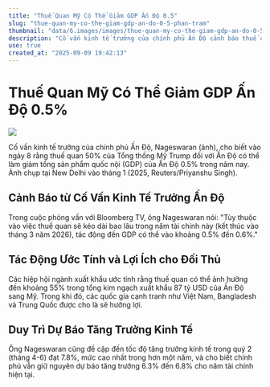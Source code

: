 ```yaml
---
title: "Thuế Quan Mỹ Có Thể Giảm GDP Ấn Độ 0.5"
slug: "thue-quan-my-co-the-giam-gdp-an-do-0-5-phan-tram"
thumbnail: "data/6.images/images/thue-quan-my-co-the-giam-gdp-an-do-0-5-phan-tram.webp"
description: "Cố vấn kinh tế trưởng của chính phủ Ấn Độ cảnh báo thuế quan 50 của Mỹ có thể làm giảm GDP nước này 0.5 trong năm nay, đồng thời mang lại lợi ích cho các đối thủ cạnh tranh như Việt Nam."
use: true
created_at: "2025-09-09 19:42:13"
---
```


# Thuế Quan Mỹ Có Thể Giảm GDP Ấn Độ 0.5%

![](/images/20250909-00000103-reut-000-1-view.webp)

Cố vấn kinh tế trưởng của chính phủ Ấn Độ, Nageswaran (ảnh), cho biết vào ngày 8 rằng thuế quan 50% của Tổng thống Mỹ Trump đối với Ấn Độ có thể làm giảm tổng sản phẩm quốc nội (GDP) của Ấn Độ 0.5% trong năm nay. Ảnh chụp tại New Delhi vào tháng 1 (2025, Reuters/Priyanshu Singh).

## Cảnh Báo từ Cố Vấn Kinh Tế Trưởng Ấn Độ

Trong cuộc phỏng vấn với Bloomberg TV, ông Nageswaran nói: "Tùy thuộc vào việc thuế quan sẽ kéo dài bao lâu trong năm tài chính này (kết thúc vào tháng 3 năm 2026), tác động đến GDP có thể vào khoảng 0.5% đến 0.6%."

## Tác Động Ước Tính và Lợi Ích cho Đối Thủ

Các hiệp hội ngành xuất khẩu ước tính rằng thuế quan có thể ảnh hưởng đến khoảng 55% trong tổng kim ngạch xuất khẩu 87 tỷ USD của Ấn Độ sang Mỹ. Trong khi đó, các quốc gia cạnh tranh như Việt Nam, Bangladesh và Trung Quốc được cho là sẽ hưởng lợi.

## Duy Trì Dự Báo Tăng Trưởng Kinh Tế

Ông Nageswaran cũng đề cập đến tốc độ tăng trưởng kinh tế trong quý 2 (tháng 4-6) đạt 7.8%, mức cao nhất trong hơn một năm, và cho biết chính phủ vẫn giữ nguyên dự báo tăng trưởng 6.3% đến 6.8% cho năm tài chính hiện tại.
